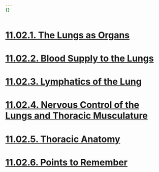 ```yaml
---
{}
---
```

   
# [11.02.1. The Lungs as Organs](../../../Pulmonary%20Medicine/11.%20Respiratory%20Anatomy%20%26%20Physiology/11.02.%20The%20Lungs%20%26%20Chest%20Wall/11.02.1.%20The%20Lungs%20as%20Organs.md)   
# [11.02.2. Blood Supply to the Lungs](../../../Pulmonary%20Medicine/11.%20Respiratory%20Anatomy%20%26%20Physiology/11.02.%20The%20Lungs%20%26%20Chest%20Wall/11.02.2.%20Blood%20Supply%20to%20the%20Lungs.md)   
# [11.02.3. Lymphatics of the Lung](../../../Pulmonary%20Medicine/11.%20Respiratory%20Anatomy%20%26%20Physiology/11.02.%20The%20Lungs%20%26%20Chest%20Wall/11.02.3.%20Lymphatics%20of%20the%20Lung.md)   
# [11.02.4. Nervous Control of the Lungs and Thoracic Musculature](../../../Pulmonary%20Medicine/11.%20Respiratory%20Anatomy%20%26%20Physiology/11.02.%20The%20Lungs%20%26%20Chest%20Wall/11.02.4.%20Nervous%20Control%20of%20the%20Lungs%20and%20Thoracic%20Musculature.md)   
# [11.02.5. Thoracic Anatomy](../../../Pulmonary%20Medicine/11.%20Respiratory%20Anatomy%20%26%20Physiology/11.02.%20The%20Lungs%20%26%20Chest%20Wall/11.02.5.%20Thoracic%20Anatomy.md)   
# [11.02.6. Points to Remember](../../../Pulmonary%20Medicine/11.%20Respiratory%20Anatomy%20%26%20Physiology/11.02.%20The%20Lungs%20%26%20Chest%20Wall/11.02.6.%20Points%20to%20Remember.md)